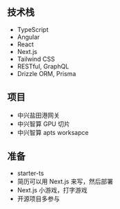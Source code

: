 ## 技术栈

- TypeScript
- Angular
- React
- Next.js
- Tailwind CSS
- RESTful, GraphQL
- Drizzle ORM, Prisma

## 项目

- 中兴盐田港网关
- 中兴智算 GPU 切片
- 中兴智算 apts worksapce

## 准备

- starter-ts
- 简历可以用 Next.js 来写，然后部署
- Next.js 小游戏，打字游戏
- 开源项目多参与
